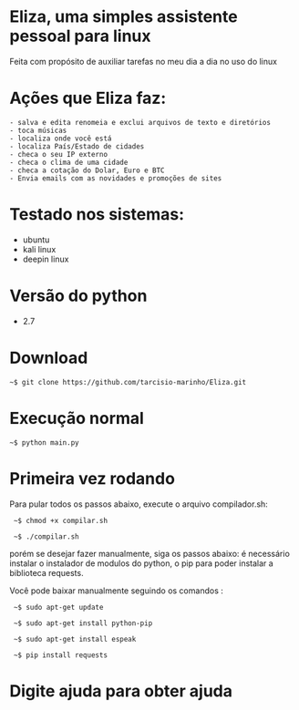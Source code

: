 # Eliza, uma simples assistente pessoal para linux 
Feita com propósito de auxiliar tarefas no meu dia a dia no uso do linux

# Ações que Eliza faz:
    - salva e edita renomeia e exclui arquivos de texto e diretórios
    - toca músicas
    - localiza onde você está
    - localiza País/Estado de cidades
    - checa o seu IP externo
    - checa o clima de uma cidade
    - checa a cotação do Dolar, Euro e BTC
    - Envia emails com as novidades e promoções de sites
    
# Testado nos sistemas:
- ubuntu
- kali linux
- deepin linux

# Versão do python
- 2.7

# Download
    ~$ git clone https://github.com/tarcisio-marinho/Eliza.git

# Execução normal
    ~$ python main.py

# Primeira vez rodando
Para pular todos os passos abaixo, execute o arquivo compilador.sh:

     ~$ chmod +x compilar.sh

     ~$ ./compilar.sh

porém se desejar fazer manualmente, siga os passos abaixo:
é necessário instalar o instalador de modulos do python, o pip para poder instalar a biblioteca requests.

Você pode baixar manualmente seguindo os comandos :

     ~$ sudo apt-get update 

     ~$ sudo apt-get install python-pip

     ~$ sudo apt-get install espeak

     ~$ pip install requests


# Digite ajuda para obter ajuda
